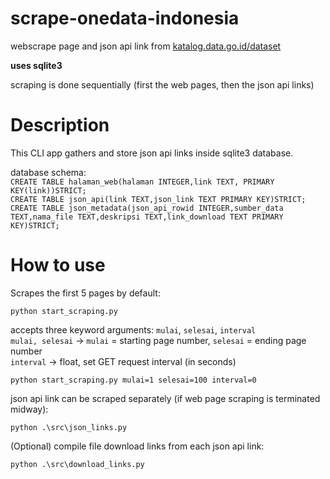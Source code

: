 # scrape-onedata-indonesia
webscrape page and json api link from [katalog.data.go.id/dataset](https://katalog.data.go.id/dataset)  

**uses sqlite3**

scraping is done sequentially (first the web pages, then the json api links)

# Description

This CLI app gathers and store json api links inside sqlite3 database.  

database schema:  
`CREATE TABLE halaman_web(halaman INTEGER,link TEXT, PRIMARY KEY(link))STRICT;`  
`CREATE TABLE json_api(link TEXT,json_link TEXT PRIMARY KEY)STRICT;`  
`CREATE TABLE json_metadata(json_api_rowid INTEGER,sumber_data TEXT,nama_file TEXT,deskripsi TEXT,link_download TEXT PRIMARY KEY)STRICT;`

# How to use
Scrapes the first 5 pages by default:
```
python start_scraping.py
```
accepts three keyword arguments: `mulai`, `selesai`, `interval`  
`mulai, selesai` -> `mulai` = starting page number, `selesai` = ending page number  
`interval` -> float, set GET request interval (in seconds) 
```
python start_scraping.py mulai=1 selesai=100 interval=0
```
json api link can be scraped separately (if web page scraping is terminated midway):
```
python .\src\json_links.py
```
(Optional) compile file download links from each json api link: 
```
python .\src\download_links.py
```


